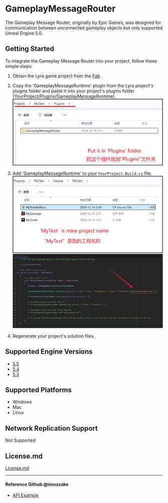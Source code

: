 # GameplayMessageRouter
The Gameplay Message Router, originally by Epic Games, was designed for communication between unconnected gameplay objects but only supported Unreal Engine 5.0.

## Getting Started

To integrate the Gameplay Message Router into your project, follow these simple steps:

1. Obtain the Lyra game project from the [Fab](https://www.fab.com/zh-cn/listings/93faede1-4434-47c0-85f1-bf27c0820ad0) .

2. Copy the 'GameplayMessageRuntime' plugin from the Lyra project's plugins folder and paste it into your project's plugins folder (YourProject/Plugins/GameplayMessageRuntime).
![WhereIsFolder](https://raw.githubusercontent.com/laomo404/GameplayMessageRouter/docs/Docs/WhereIsFolder.png)

3. Add 'GameplayMessageRuntime' to your `YourProject.Build.cs` file.
![WhereIsFile](https://raw.githubusercontent.com/laomo404/GameplayMessageRouter/docs/Docs/WhereIsFile.png)
![HowToAdd](https://raw.githubusercontent.com/laomo404/GameplayMessageRouter/docs/Docs/HowToAdd.png)

4. Regenerate your project's solution files.

## Supported Engine Versions
- [5.5](https://github.com/laomo404/GameplayMessageRouter/releases/tag/5.5) 
- [5.4](https://github.com/laomo404/GameplayMessageRouter/releases/tag/5.4) 
- [5.3](https://github.com/laomo404/GameplayMessageRouter/releases/tag/5.3) 

## Supported Platforms

- Windows
- Mac
- Linux

## Network Replication Support

Not Supported


## License.md
[License.md](GameplayMessageRouter/License.md) 

---
#### Reference Github @imnazake
- [API Example](https://github.com/imnazake/gameplay-message-router)